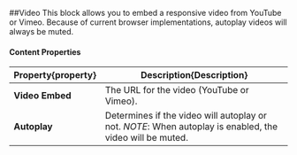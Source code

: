 ##Video
This block allows you to embed a responsive video from YouTube or Vimeo.  Because of current browser implementations, autoplay videos will always be muted.

#### Content Properties
Property{property} | Description{Description}
-------------------|-------------------------
**Video Embed**|The URL for the video (YouTube or Vimeo).
**Autoplay**|Determines if the video will autoplay or not. *NOTE*: When autoplay is enabled, the video will be muted.

